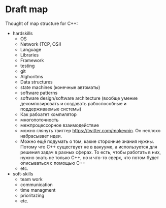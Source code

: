# Draft map

Thought of map structure for C++:

- hardskills
    - OS
    - Network (TCP, OSI)
    - Language
    - Libraries
    - Framework
    - testing
    - git
    - Alghoritms
    - Data structures
    - state machines (конечные автоматы)
    - software patterns
    - software design/software architecture (вообще умение декомпозировать и создавать рабоспособные и поддерживаемые системы)
    - Как рабоатет компилятор
    - многопоточность
    - межпроцессорное взаимодействие
    - можно глянуть твиттер https://twitter.com/mokevnin. Он неплохо набрасывает идеи.
    - Можно ещё подумать о том, какие сторонние знания нужны. Потому что C++ существует не в вакууме, а используется для решения задач в рахных сферах. То есть, чтобы работать в них, нужно знать не только  С++, но и что-то сверх, что потом будет описываться с помощью C++
    - etc.
- soft-skills
    - team work
    - communication
    - time managment
    - prioritazing
    - etc.
